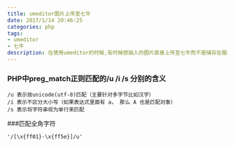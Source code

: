 ```yaml
---
title: umeditor图片上传至七牛
date: 2017/1/14 20:46:25
categories: php
tags: 
- umeditor
- 七牛
description: 在使用umeditor的时候,有时候想插入的图片直接上传至七牛而不是储存在服务器时,本文详解了实现步骤
---
```


### PHP中preg_match正则匹配的/u /i /s 分别的含义
```
/u 表示按unicode(utf-8)匹配（主要针对多字节比如汉字）
/i 表示不区分大小写（如果表达式里面有 a， 那么 A 也是匹配对象）
/s 表示将字符串视为单行来匹配
```

###匹配全角字符    
```
'/[\x{ff01}-\x{ff5e}]/u'
```


